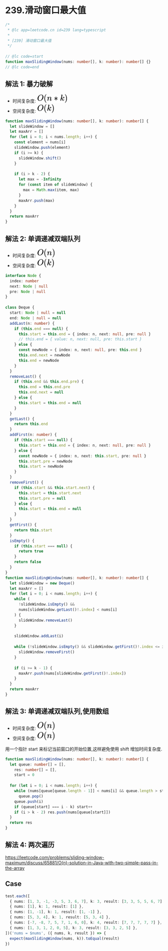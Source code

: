 # 239.滑动窗口最大值

```ts
/*
 * @lc app=leetcode.cn id=239 lang=typescript
 *
 * [239] 滑动窗口最大值
 */

// @lc code=start
function maxSlidingWindow(nums: number[], k: number): number[] {}
// @lc code=end
```

## 解法 1: 暴力破解

- 时间复杂度: <!-- $O(n*k)$ --> <img style="transform: translateY(0.1em); background: white;" src="./svg/o-n-multiply-k.svg" alt="O(n*k)">
- 空间复杂度: <!-- $O(k)$ --> <img style="transform: translateY(0.1em); background: white;" src="./svg/o-k.svg" alt="O(k)">

```ts
function maxSlidingWindow(nums: number[], k: number): number[] {
  let slideWindow = []
  let maxArr = []
  for (let i = 0; i < nums.length; i++) {
    const element = nums[i]
    slideWindow.push(element)
    if (i >= k) {
      slideWindow.shift()
    }

    if (i > k - 2) {
      let max = -Infinity
      for (const item of slideWindow) {
        max = Math.max(item, max)
      }
      maxArr.push(max)
    }
  }
  return maxArr
}
```

## 解法 2: 单调递减双端队列

- 时间复杂度: <!-- $O(n)$ --> <img style="transform: translateY(0.1em); background: white;" src="./svg/o-n.svg" alt="O(n)">
- 空间复杂度: <!-- $O(k)$ --> <img style="transform: translateY(0.1em); background: white;" src="./svg/o-k.svg" alt="O(k)">

```ts
interface Node {
  index: number
  next: Node | null
  pre: Node | null
}

class Deque {
  start: Node | null = null
  end: Node | null = null
  addLast(n: number) {
    if (this.end === null) {
      this.start = this.end = { index: n, next: null, pre: null }
      // this.end = { value: n, next: null, pre: this.start }
    } else {
      const newNode = { index: n, next: null, pre: this.end }
      this.end.next = newNode
      this.end = newNode
    }
  }
  removeLast() {
    if (this.end && this.end.pre) {
      this.end = this.end.pre
      this.end.next = null
    } else {
      this.start = this.end = null
    }
  }
  getLast() {
    return this.end
  }
  addFirst(n: number) {
    if (this.start === null) {
      this.start = this.end = { index: n, next: null, pre: null }
    } else {
      const newNode = { index: n, next: this.start, pre: null }
      this.start.pre = newNode
      this.start = newNode
    }
  }
  removeFirst() {
    if (this.start && this.start.next) {
      this.start = this.start.next
      this.start.pre = null
    } else {
      this.start = this.end = null
    }
  }
  getFirst() {
    return this.start
  }
  isEmpty() {
    if (this.start === null) {
      return true
    }
    return false
  }
}
function maxSlidingWindow(nums: number[], k: number): number[] {
  let slideWindow = new Deque()
  let maxArr = []
  for (let i = 0; i < nums.length; i++) {
    while (
      !slideWindow.isEmpty() &&
      nums[slideWindow.getLast()!.index] < nums[i]
    ) {
      slideWindow.removeLast()
    }

    slideWindow.addLast(i)

    while (!slideWindow.isEmpty() && slideWindow.getFirst()!.index <= i - k) {
      slideWindow.removeFirst()
    }

    if (i >= k - 1) {
      maxArr.push(nums[slideWindow.getFirst()!.index])
    }
  }
  return maxArr
}
```

## 解法 3: 单调递减双端队列,使用数组

- 时间复杂度: <!-- $O(n)$ --> <img style="transform: translateY(0.1em); background: white;" src="./svg/o-n.svg" alt="O(n)">
- 空间复杂度: <!-- $O(n)$ --> <img style="transform: translateY(0.1em); background: white;" src="./svg/o-n.svg" alt="O(n)">

用一个指针 start 来标记当前窗口的开始位置,这样避免使用 shift 增加时间复杂度.

```ts
function maxSlidingWindow(nums: number[], k: number): number[] {
  let queue: number[] = [],
    res: number[] = [],
    start = 0

  for (let i = 0; i < nums.length; i++) {
    while (nums[queue[queue.length - 1]] < nums[i] && queue.length > start)
      queue.pop()
    queue.push(i)
    if (queue[start] === i - k) start++
    if (i > k - 2) res.push(nums[queue[start]])
  }
  return res
}
```

## 解法 4: 两次遍历

https://leetcode.com/problems/sliding-window-maximum/discuss/65881/O(n)-solution-in-Java-with-two-simple-pass-in-the-array

## Case

```ts
test.each([
  { nums: [1, 3, -1, -3, 5, 3, 6, 7], k: 3, result: [3, 3, 5, 5, 6, 7] },
  { nums: [1], k: 1, result: [1] },
  { nums: [1, -1], k: 1, result: [1, -1] },
  { nums: [5, 3, 4], k: 1, result: [5, 3, 4] },
  { nums: [-7, -8, 7, 5, 7, 1, 6, 0], k: 4, result: [7, 7, 7, 7, 7] },
  { nums: [1, 3, 1, 2, 0, 5], k: 3, result: [3, 3, 2, 5] },
])('nums = $nums', ({ nums, k, result }) => {
  expect(maxSlidingWindow(nums, k)).toEqual(result)
})
```
